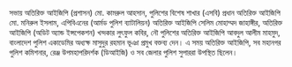 সভায় অতিরিক্ত আইজিপি (প্রশাসন) মো. কামরুল আহসান, পুলিশের বিশেষ শাখার (এসবি) প্রধান অতিরিক্ত আইজিপি মো. মনিরুল ইসলাম, এপিবিএনের (আর্মড পুলিশ ব্যাটালিয়ন) অতিরিক্ত আইজিপি সেলিম মোহাম্মদ জাহাঙ্গীর, অতিরিক্ত আইজিপি (অডিট অ্যান্ড ইন্সপেকশন) খন্দকার লুৎফুল কবির, নৌ পুলিশের অতিরিক্ত আইজিপি আবদুল আলীম মাহমুদ, বাংলাদেশ পুলিশ একাডেমির অধ্যক্ষ মাসুদুর রহমান ভূঞা প্রমুখ বক্তব্য দেন। এ সময় অতিরিক্ত আইজিপি, সব মহানগর পুলিশ কমিশনার, রেঞ্জ উপমহাপরিদর্শক (ডিআইজি) ও সব জেলার পুলিশ সুপাররা উপস্থিত ছিলেন।
